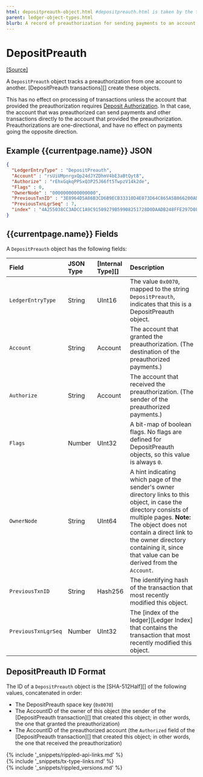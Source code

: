 ```yaml
---
html: depositpreauth-object.html #depositpreauth.html is taken by the tx type
parent: ledger-object-types.html
blurb: A record of preauthorization for sending payments to an account that requires authorization.
---
```

# DepositPreauth
[[Source]](https://github.com/ripple/rippled/blob/master/src/ripple/protocol/impl/LedgerFormats.cpp#L172-L178 "Source")

A `DepositPreauth` object tracks a preauthorization from one account to another. [DepositPreauth transactions][] create these objects.

This has no effect on processing of transactions unless the account that provided the preauthorization requires [Deposit Authorization](depositauth.html). In that case, the account that was preauthorized can send payments and other transactions directly to the account that provided the preauthorization. Preauthorizations are one-directional, and have no effect on payments going the opposite direction.

## Example {{currentpage.name}} JSON

```json
{
  "LedgerEntryType" : "DepositPreauth",
  "Account" : "rsUiUMpnrgxQp24dJYZDhmV4bE3aBtQyt8",
  "Authorize" : "rEhxGqkqPPSxQ3P25J66ft5TwpzV14k2de",
  "Flags" : 0,
  "OwnerNode" : "0000000000000000",
  "PreviousTxnID" : "3E8964D5A86B3CD6B9ECB33310D4E073D64C865A5B866200AD2B7E29F8326702",
  "PreviousTxnLgrSeq" : 7,
  "index" : "4A255038CC3ADCC1A9C91509279B59908251728D0DAADB248FFE297D0F7E068C"
}
```

## {{currentpage.name}} Fields

A `DepositPreauth` object has the following fields:

| Field               | JSON Type        | [Internal Type][] | Description     |
|:--------------------|:-----------------|:------------------|:----------------|
| `LedgerEntryType`   | String           | UInt16            | The value `0x0070`, mapped to the string `DepositPreauth`, indicates that this is a DepositPreauth object. |
| `Account` | String           | Account           | The account that granted the preauthorization. (The destination of the preauthorized payments.) |
| `Authorize` | String | Account | The account that received the preauthorization. (The sender of the preauthorized payments.) |
| `Flags`             | Number           | UInt32            |  A bit-map of boolean flags. No flags are defined for DepositPreauth objects, so this value is always `0`. |
| `OwnerNode`         | String           | UInt64            | A hint indicating which page of the sender's owner directory links to this object, in case the directory consists of multiple pages. **Note:** The object does not contain a direct link to the owner directory containing it, since that value can be derived from the `Account`. |
| `PreviousTxnID`     | String           | Hash256           | The identifying hash of the transaction that most recently modified this object. |
| `PreviousTxnLgrSeq` | Number           | UInt32            | The [index of the ledger][Ledger Index] that contains the transaction that most recently modified this object. |


## DepositPreauth ID Format

The ID of a `DepositPreauth` object is the [SHA-512Half][] of the following values, concatenated in order:

* The DepositPreauth space key (`0x0070`)
* The AccountID of the owner of this object (the sender of the [DepositPreauth transaction][] that created this object; in other words, the one that granted the preauthorization)
* The AccountID of the preauthorized account (the `Authorized` field of the [DepositPreauth transaction][] that created this object; in other words, the one that received the preauthorization)

<!--{# common link defs #}-->
{% include '_snippets/rippled-api-links.md' %}			
{% include '_snippets/tx-type-links.md' %}			
{% include '_snippets/rippled_versions.md' %}

